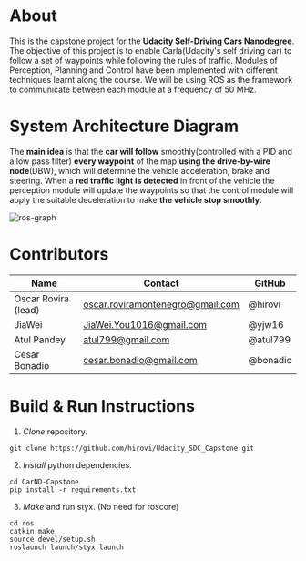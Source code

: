 # About
This is the capstone project for the **Udacity Self-Driving Cars Nanodegree**.
The objective of this project is to enable Carla(Udacity's self driving car) to follow a set of waypoints while following the rules of traffic.
Modules of Perception, Planning and Control have been implemented with different techniques learnt along the course. We will be using ROS as the framework to communicate between each module at a frequency of 50 MHz.

# System Architecture Diagram
The **main idea** is that the **car will follow** smoothly(controlled with a PID and a low pass filter) **every waypoint** of the map **using the drive-by-wire node**(DBW), which will determine the vehicle acceleration, brake and steering. When a **red traffic light is detected** in front of the vehicle the perception module will update the waypoints so that the control module will apply the suitable deceleration to make **the vehicle stop smoothly**.

![ros-graph](https://user-images.githubusercontent.com/30600046/43013602-5a750a82-8c41-11e8-9e64-6c00290b5405.png)

# Contributors

Name | Contact | GitHub
-----|---------|-------
Oscar Rovira (lead) | oscar.roviramontenegro@gmail.com | @hirovi
JiaWei | JiaWei.You1016@gmail.com | @yjw16
Atul Pandey | atul799@gmail.com | @atul799
Cesar Bonadio | cesar.bonadio@gmail.com | @bonadio


# Build & Run Instructions

1. *Clone* repository.
```
git clone https://github.com/hirovi/Udacity_SDC_Capstone.git
```
2. *Install* python dependencies.
```
cd CarND-Capstone
pip install -r requirements.txt
```
3. *Make* and run styx. (No need for roscore)
```
cd ros
catkin_make
source devel/setup.sh
roslaunch launch/styx.launch
```
